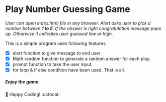 # Play Number Guessing Game

*User can open index.html file in any browser. Alert asks user to pick a number between **1 to 5**. If the answer is right congratulation message pops up. Otherwise it indicates user guessed low or high.*

This is a simple program uses following features.
- [x] alert function to give message to end user
- [x] Math.random function to generate a random answer for each play.
- [x] prompt function to take the user input.
- [x] for loop & if else condition have been used. That is all.

##### Enjoy the game

:tada: Happy Coding! :octocat: